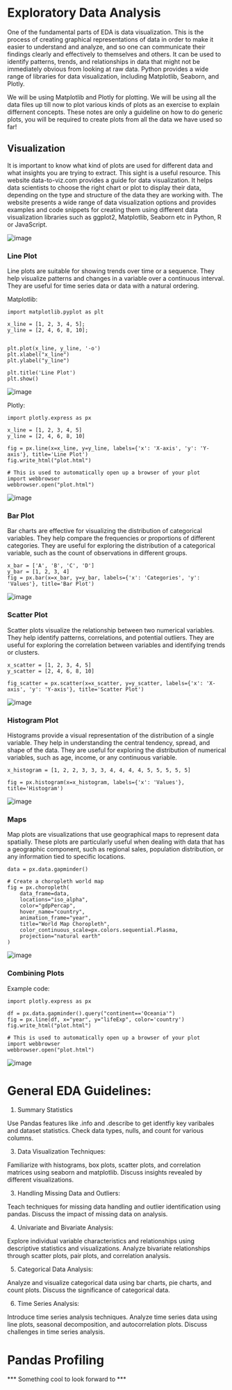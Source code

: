 # Exploratory Data Analysis

One of the fundamental parts of EDA is data visualization. This is the process of creating graphical representations of data in order to make it easier to understand and analyze, and so one can communicate their findings clearly and effectively to themselves and others. It can be used to identify patterns, trends, and relationships in data that might not be immediately obvious from looking at raw data. Python provides a wide range of libraries for data visualization, including Matplotlib, Seaborn, and Plotly.

We will be using Matplotlib and Plotly for plotting. We will be using all the data files up till now to plot various kinds of plots as an exercise to explain differnent concepts. These notes are only a guideline on how to do generic plots, you will be required to create plots from all the data we have used so far!

## Visualization

It is important to know what kind of plots are used for different data and what insights you are trying to extract. This sight is a useful resource. This website data-to-viz.com provides a guide for data visualization. It helps data scientists to choose the right chart or plot to display their data, depending on the type and structure of the data they are working with. The website presents a wide range of data visualization options and provides examples and code snippets for creating them using different data visualization libraries such as ggplot2, Matplotlib, Seaborn etc in Python, R or JavaScript.

![image](https://github.com/ChpcTraining/css2024_notes/assets/157092105/1640de2d-c8b3-41c5-a1d3-cc07519a1269)



### Line Plot

Line plots are suitable for showing trends over time or a sequence. They help visualize patterns and changes in a variable over a continuous interval. They are useful for time series data or data with a natural ordering.

Matplotlib:

```
import matplotlib.pyplot as plt

x_line = [1, 2, 3, 4, 5];
y_line = [2, 4, 6, 8, 10];


plt.plot(x_line, y_line, '-o')
plt.xlabel("x_line")
plt.ylabel("y_line")

plt.title('Line Plot')
plt.show()
```

![image](https://github.com/ChpcTraining/css2024_notes/assets/157092105/7e6fdad9-500a-4c0b-baf1-3f04a68b62b1)



Plotly:
```
import plotly.express as px

x_line = [1, 2, 3, 4, 5]
y_line = [2, 4, 6, 8, 10]

fig = px.line(x=x_line, y=y_line, labels={'x': 'X-axis', 'y': 'Y-axis'}, title='Line Plot')
fig.write_html("plot.html")

# This is used to automatically open up a browser of your plot
import webbrowser
webbrowser.open("plot.html")
```

![image](https://github.com/ChpcTraining/css2024_notes/assets/157092105/3c6ff167-84b1-422e-82b1-d3343288bce2)

### Bar Plot

Bar charts are effective for visualizing the distribution of categorical variables. They help compare the frequencies or proportions of different categories. They are useful for exploring the distribution of a categorical variable, such as the count of observations in different groups.

```
x_bar = ['A', 'B', 'C', 'D']
y_bar = [1, 2, 3, 4]
fig = px.bar(x=x_bar, y=y_bar, labels={'x': 'Categories', 'y': 'Values'}, title='Bar Plot')
```

![image](https://github.com/ChpcTraining/css2024_notes/assets/157092105/bb5f86e6-0b3a-44d1-abf8-cf0f4d355f0b)

### Scatter Plot

Scatter plots visualize the relationship between two numerical variables. They help identify patterns, correlations, and potential outliers. They are useful for exploring the correlation between variables and identifying trends or clusters.

```
x_scatter = [1, 2, 3, 4, 5]
y_scatter = [2, 4, 6, 8, 10]

fig_scatter = px.scatter(x=x_scatter, y=y_scatter, labels={'x': 'X-axis', 'y': 'Y-axis'}, title='Scatter Plot')
```

![image](https://github.com/ChpcTraining/css2024_notes/assets/157092105/5b1d6c6b-c143-4286-b559-a3c8e7afb1de)

### Histogram Plot

Histograms provide a visual representation of the distribution of a single variable. They help in understanding the central tendency, spread, and shape of the data. They are useful for exploring the distribution of numerical variables, such as age, income, or any continuous variable.

```
x_histogram = [1, 2, 2, 3, 3, 3, 4, 4, 4, 4, 5, 5, 5, 5, 5]

fig = px.histogram(x=x_histogram, labels={'x': 'Values'}, title='Histogram')
```

![image](https://github.com/ChpcTraining/css2024_notes/assets/157092105/cbd7d691-b719-4426-bd7d-43d14d4e49cb)

### Maps

Map plots are visualizations that use geographical maps to represent data spatially. These plots are particularly useful when dealing with data that has a geographic component, such as regional sales, population distribution, or any information tied to specific locations.

```
data = px.data.gapminder()

# Create a choropleth world map
fig = px.choropleth(
    data_frame=data,
    locations="iso_alpha",
    color="gdpPercap",
    hover_name="country",
    animation_frame="year",
    title="World Map Choropleth",
    color_continuous_scale=px.colors.sequential.Plasma,
    projection="natural earth"
)
```

![image](https://github.com/ChpcTraining/css2024_notes/assets/157092105/6e0868b6-883b-4934-af1f-d557a1a65eb5)

### Combining Plots

Example code:

```
import plotly.express as px

df = px.data.gapminder().query("continent=='Oceania'")
fig = px.line(df, x="year", y="lifeExp", color='country')
fig.write_html("plot.html")

# This is used to automatically open up a browser of your plot
import webbrowser
webbrowser.open("plot.html")
```

![image](https://github.com/ChpcTraining/css2024_notes/assets/157092105/003bf200-a918-4dcf-b441-9af343107ebe)


# General EDA Guidelines:

1. Summary Statistics

Use Pandas features like .info and .describe to get identfiy key varibales and dataset statistics. Check data types, nulls, and count for various columns. 

3. Data Visualization Techniques:

Familiarize with histograms, box plots, scatter plots, and correlation matrices using seaborn and matplotlib.
Discuss insights revealed by different visualizations.

3. Handling Missing Data and Outliers:

Teach techniques for missing data handling and outlier identification using pandas.
Discuss the impact of missing data on analysis.

4. Univariate and Bivariate Analysis:

Explore individual variable characteristics and relationships using descriptive statistics and visualizations.
Analyze bivariate relationships through scatter plots, pair plots, and correlation analysis.

5. Categorical Data Analysis:

Analyze and visualize categorical data using bar charts, pie charts, and count plots.
Discuss the significance of categorical data.

6. Time Series Analysis:

Introduce time series analysis techniques.
Analyze time series data using line plots, seasonal decomposition, and autocorrelation plots.
Discuss challenges in time series analysis.

# Pandas Profiling

*** Something cool to look forward to ***

